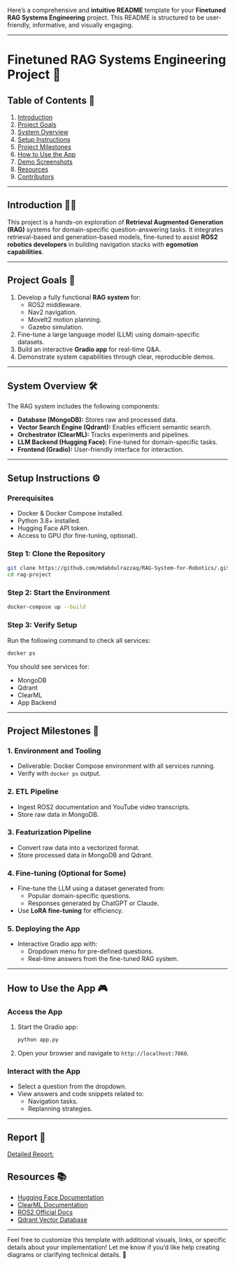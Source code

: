 Here’s a comprehensive and **intuitive README** template for your **Finetuned RAG Systems Engineering** project. This README is structured to be user-friendly, informative, and visually engaging.

---

# **Finetuned RAG Systems Engineering Project** 🚀

## **Table of Contents** 📖
1. [Introduction](#introduction)
2. [Project Goals](#project-goals)
3. [System Overview](#system-overview)
4. [Setup Instructions](#setup-instructions)
5. [Project Milestones](#project-milestones)
6. [How to Use the App](#how-to-use-the-app)
7. [Demo Screenshots](#demo-screenshots)
8. [Resources](#resources)
9. [Contributors](#contributors)

---

## **Introduction** 🧑‍💻
This project is a hands-on exploration of **Retrieval Augmented Generation (RAG)** systems for domain-specific question-answering tasks. It integrates retrieval-based and generation-based models, fine-tuned to assist **ROS2 robotics developers** in building navigation stacks with **egomotion capabilities**.

---

## **Project Goals** 🎯
1. Develop a fully functional **RAG system** for:
   - ROS2 middleware.
   - Nav2 navigation.
   - MoveIt2 motion planning.
   - Gazebo simulation.
2. Fine-tune a large language model (LLM) using domain-specific datasets.
3. Build an interactive **Gradio app** for real-time Q&A.
4. Demonstrate system capabilities through clear, reproducible demos.

---

## **System Overview** 🛠️
The RAG system includes the following components:
- **Database (MongoDB):** Stores raw and processed data.
- **Vector Search Engine (Qdrant):** Enables efficient semantic search.
- **Orchestrator (ClearML):** Tracks experiments and pipelines.
- **LLM Backend (Hugging Face):** Fine-tuned for domain-specific tasks.
- **Frontend (Gradio):** User-friendly interface for interaction.


---

## **Setup Instructions** ⚙️

### **Prerequisites**
- Docker & Docker Compose installed.
- Python 3.8+ installed.
- Hugging Face API token.
- Access to GPU (for fine-tuning, optional).

### **Step 1: Clone the Repository**
```bash
git clone https://github.com/mdabdulrazzaq/RAG-System-for-Robotics/.git
cd rag-project
```

### **Step 2: Start the Environment**
```bash
docker-compose up --build
```

### **Step 3: Verify Setup**
Run the following command to check all services:
```bash
docker ps
```

You should see services for:
- MongoDB
- Qdrant
- ClearML
- App Backend

---

## **Project Milestones** 📍

### **1. Environment and Tooling**
- Deliverable: Docker Compose environment with all services running.
- Verify with `docker ps` output.

### **2. ETL Pipeline**
- Ingest ROS2 documentation and YouTube video transcripts.
- Store raw data in MongoDB.

### **3. Featurization Pipeline**
- Convert raw data into a vectorized format.
- Store processed data in MongoDB and Qdrant.

### **4. Fine-tuning (Optional for Some)**
- Fine-tune the LLM using a dataset generated from:
  - Popular domain-specific questions.
  - Responses generated by ChatGPT or Claude.
- Use **LoRA fine-tuning** for efficiency.

### **5. Deploying the App**
- Interactive Gradio app with:
  - Dropdown menu for pre-defined questions.
  - Real-time answers from the fine-tuned RAG system.

---

## **How to Use the App** 🎮

### **Access the App**
1. Start the Gradio app:
   ```bash
   python app.py
   ```
2. Open your browser and navigate to `http://localhost:7860`.

### **Interact with the App**
- Select a question from the dropdown.
- View answers and code snippets related to:
  - Navigation tasks.
  - Replanning strategies.

---

## **Report** 📸

[Detailed Report:](./RAG_System_for_Robotics/Finetuned_RAG_Systems_Engineering_Report_.pdf)

## **Resources** 📚
- [Hugging Face Documentation](https://huggingface.co/docs)
- [ClearML Documentation](https://clear.ml/docs/)
- [ROS2 Official Docs](https://docs.ros.org/en/foxy/)
- [Qdrant Vector Database](https://qdrant.tech/)


---

Feel free to customize this template with additional visuals, links, or specific details about your implementation! Let me know if you’d like help creating diagrams or clarifying technical details. 🚀
